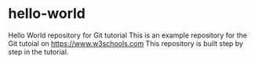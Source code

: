 # hello-world
Hello World repository for Git tutorial
This is an example repository for the Git tutoial on
https://www.w3schools.com
This repository is built step by step in the tutorial.